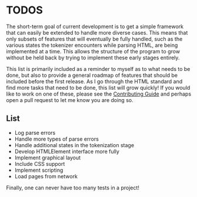 # TODOS

The short-term goal of current development is to get a simple framework that can easily be extended to handle more diverse cases. This means that only subsets of features that will eventually be fully handled, such as the various states the tokenizer encounters while parsing HTML, are being implemented at a time. This allows the structure of the program to grow without be held back by trying to implement these early stages entirely.

This list is primarily included as a reminder to myself as to what needs to be done, but also to provide a general roadmap of features that should be included before the first release. As I go through the HTML standard and find more tasks that need to be done, this list will grow quickly! If you would like to work on one of these, please see the [Contributing Guide](CONTRIBUTING.md) and perhaps open a pull request to let me know you are doing so.

## List

- Log parse errors
- Handle more types of parse errors
- Handle additional states in the tokenization stage
- Develop HTMLElement interface more fully
- Implement graphical layout
- Include CSS support
- Implement scripting 
- Load pages from network

Finally, one can never have too many tests in a project!
